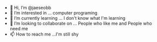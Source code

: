 - 👋 Hi, I’m @jaeseobb
- 👀 I’m interested in ... computer programing
- 🌱 I’m currently learning ... I don't know what I'm learning
- 💞️ I’m looking to collaborate on ... People who like me and People who need me
- 📫 How to reach me ...I'm still shy

<!---
jaeseobb/jaeseobb is a ✨ special ✨ repository because its `README.md` (this file) appears on your GitHub profile.
You can click the Preview link to take a look at your changes.
--->

